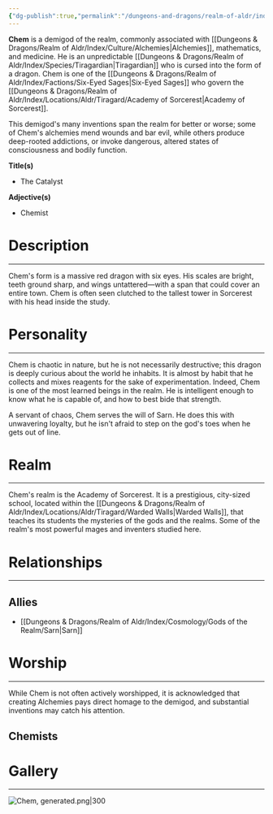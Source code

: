```yaml
---
{"dg-publish":true,"permalink":"/dungeons-and-dragons/realm-of-aldr/index/cosmology/demigods/chem/"}
---
```


**Chem** is a demigod of the realm, commonly associated with [[Dungeons & Dragons/Realm of Aldr/Index/Culture/Alchemies\|Alchemies]], mathematics, and medicine. He is an unpredictable [[Dungeons & Dragons/Realm of Aldr/Index/Species/Tiragardian\|Tiragardian]] who is cursed into the form of a dragon. Chem is one of the [[Dungeons & Dragons/Realm of Aldr/Index/Factions/Six-Eyed Sages\|Six-Eyed Sages]] who govern the [[Dungeons & Dragons/Realm of Aldr/Index/Locations/Aldr/Tiragard/Academy of Sorcerest\|Academy of Sorcerest]].

This demigod's many inventions span the realm for better or worse; some of Chem's alchemies mend wounds and bar evil, while others produce deep-rooted addictions, or invoke dangerous, altered states of consciousness and bodily function.

**Title(s)**
- The Catalyst

**Adjective(s)**
- Chemist
# Description
---
Chem's form is a massive red dragon with six eyes. His scales are bright, teeth ground sharp, and wings untattered—with a span that could cover an entire town. Chem is often seen clutched to the tallest tower in Sorcerest with his head inside the study.
# Personality
---
Chem is chaotic in nature, but he is not necessarily destructive; this dragon is deeply curious about the world he inhabits. It is almost by habit that he collects and mixes reagents for the sake of experimentation. Indeed, Chem is one of the most learned beings in the realm. He is intelligent enough to know what he is capable of, and how to best bide that strength.

A servant of chaos, Chem serves the will of Sarn. He does this with unwavering loyalty, but he isn't afraid to step on the god's toes when he gets out of line.
# Realm
---
Chem's realm is the Academy of Sorcerest. It is a prestigious, city-sized school, located within the [[Dungeons & Dragons/Realm of Aldr/Index/Locations/Aldr/Tiragard/Warded Walls\|Warded Walls]], that teaches its students the mysteries of the gods and the realms. Some of the realm's most powerful mages and inventers studied here.
# Relationships
---
## Allies
- [[Dungeons & Dragons/Realm of Aldr/Index/Cosmology/Gods of the Realm/Sarn\|Sarn]]
# Worship
---
While Chem is not often actively worshipped, it is acknowledged that creating Alchemies pays direct homage to the demigod, and substantial inventions may catch his attention. 

## Chemists
# Gallery
---
![Chem, generated.png|300](/img/user/Attachments/Dungeons%20&%20Dragons%20Attachments/Chem,%20generated.png)
